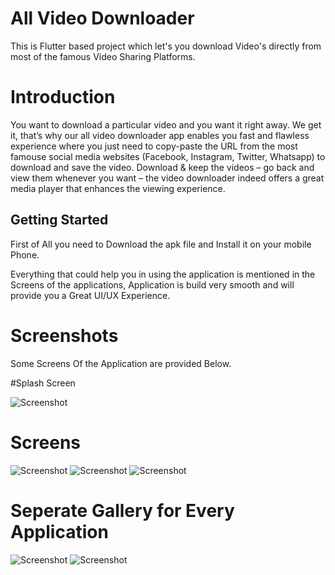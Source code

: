 # All Video Downloader

This is Flutter based project which let's you download Video's directly from most of the famous Video Sharing Platforms.

# Introduction

You want to download a particular video and you want it right away. We get it, that’s why our all video downloader app enables you fast and flawless experience where you just need to copy-paste the URL from the most famouse social media websites (Facebook, Instagram, Twitter, Whatsapp) to download and save the video. Download & keep the videos – go back and view them whenever you want – the video downloader indeed offers a great media player that enhances the viewing experience.

## Getting Started

First of All you need to Download the apk file and Install it on your mobile Phone.

Everything that could help you in using the application is mentioned in the Screens of the applications, Application is build very smooth and will provide you a Great UI/UX Experience.

# Screenshots

Some Screens Of the Application are provided Below.


#Splash Screen 

![Screenshot](Screen6.png) 


# Screens 

![Screenshot](Screen1.png) ![Screenshot](Screen3.png) ![Screenshot](Screen2.png) 



# Seperate Gallery for Every Application

![Screenshot](Screen4.png) ![Screenshot](Screen5.png) 
